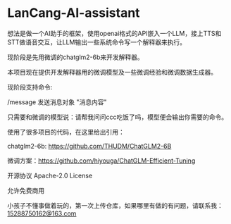 # LanCang-AI-assistant

想法是做一个AI助手的框架，使用openai格式的API嵌入一个LLM，接上TTS和STT做语音交互，让LLM输出一些系统命令写一个解释器来执行。

现阶段是先用微调的chatglm2-6b来开发解释器。

本项目现在提供开发解释器用的微调模型及一些微调经验和微调数据生成器。

现阶段支持命令:

/message 发送消息对象 "消息内容"

只需要和微调的模型说：请帮我问问ccc吃饭了吗，模型便会输出你需要的命令。

使用了很多项目的代码，在这里给出引用：

chatglm2-6b: https://github.com/THUDM/ChatGLM2-6B

微调方案：https://github.com/hiyouga/ChatGLM-Efficient-Tuning

开源协议 Apache-2.0 License

允许免费商用

小孩子不懂事做着玩的，第一次上传仓库，如果哪里有做的有问题，请联系我：15288750162@163.com
